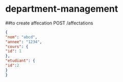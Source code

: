 # department-management

##to create affecation 
 POST /affectations
```json
{
"nom": "abcd",
"annee": "1234",
"cours": {
"id": 1
},
"etudiant": {
"id":2
}
}
```